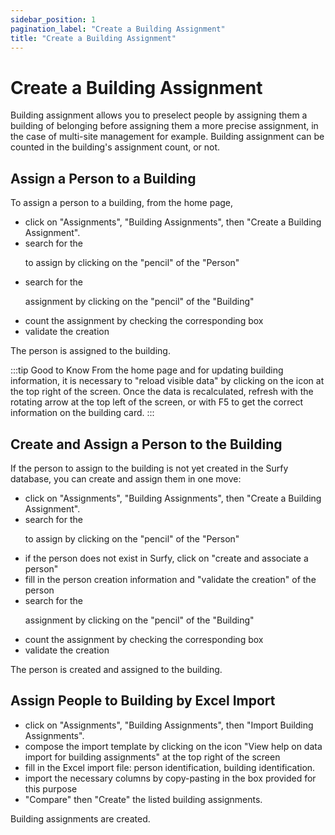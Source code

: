 ```yaml
---
sidebar_position: 1
pagination_label: "Create a Building Assignment"
title: "Create a Building Assignment"
---
```


# Create a Building Assignment

Building assignment allows you to preselect people by assigning them a building of belonging before assigning them a more precise assignment, in the case of multi-site management for example.
Building assignment can be counted in the building's assignment count, or not.


## Assign a Person to a Building

To assign a person to a building, from the home page,

-   click on "Assignments", "Building Assignments", then "Create a Building Assignment".
-   search for the <P code="personToBuilding:person" /> to assign by clicking on the "pencil" of the "Person"
-   search for the <P code="personToBuilding:building" /> assignment by clicking on the "pencil" of the "Building"
-   count the assignment by checking the corresponding box
-   validate the creation

The person is assigned to the building.

:::tip Good to Know
From the home page and for updating building information, it is necessary to "reload visible data" by clicking on the icon at the top right of the screen. Once the data is recalculated, refresh with the rotating arrow at the top left of the screen, or with F5 to get the correct information on the building card.
:::

## Create and Assign a Person to the Building

If the person to assign to the building is not yet created in the Surfy database, you can create and assign them in one move:

-   click on "Assignments", "Building Assignments", then "Create a Building Assignment".
-   search for the <P code="personToBuilding:person" /> to assign by clicking on the "pencil" of the "Person"
-   if the person does not exist in Surfy, click on "create and associate a person"
-   fill in the person creation information and "validate the creation" of the person
-   search for the <P code="personToBuilding:building" /> assignment by clicking on the "pencil" of the "Building"
-   count the assignment by checking the corresponding box
-   validate the creation

The person is created and assigned to the building.

## Assign People to Building by Excel Import

-   click on "Assignments", "Building Assignments", then "Import Building Assignments".
-   compose the import template by clicking on the icon "View help on data import for building assignments" at the top right of the screen
-   fill in the Excel import file: person identification, building identification.
-   import the necessary columns by copy-pasting in the box provided for this purpose
-   "Compare" then "Create" the listed building assignments.

Building assignments are created.
